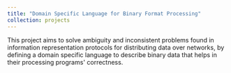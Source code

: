```yaml
---
title: "Domain Specific Language for Binary Format Processing"
collection: projects
---
```


This project aims to solve ambiguity and inconsistent problems
found in information representation protocols for distributing
data over networks, by defining a domain specific language to
describe binary data that helps in their processing programs'
correctness.